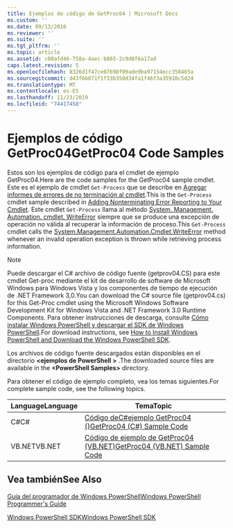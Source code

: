 ```yaml
---
title: Ejemplos de código de GetProc04 | Microsoft Docs
ms.custom: ''
ms.date: 09/13/2016
ms.reviewer: ''
ms.suite: ''
ms.tgt_pltfrm: ''
ms.topic: article
ms.assetid: c00afd46-758a-4aec-b865-2c9d8f6a17ad
caps.latest.revision: 5
ms.openlocfilehash: 8326d1f47ce07698f09ade9ba97154ecc358465a
ms.sourcegitcommit: d43f66071f1f33b350d34fa1f46f3a35910c5d24
ms.translationtype: MT
ms.contentlocale: es-ES
ms.lasthandoff: 11/23/2019
ms.locfileid: "74417458"
---
```

# <a name="getproc04-code-samples"></a><span data-ttu-id="fa85f-102">Ejemplos de código GetProc04</span><span class="sxs-lookup"><span data-stu-id="fa85f-102">GetProc04 Code Samples</span></span>

<span data-ttu-id="fa85f-103">Estos son los ejemplos de código para el cmdlet de ejemplo GetProc04.</span><span class="sxs-lookup"><span data-stu-id="fa85f-103">Here are the code samples for the GetProc04 sample cmdlet.</span></span> <span data-ttu-id="fa85f-104">Este es el ejemplo de cmdlet `Get-Process` que se describe en [Agregar informes de errores de no terminación al cmdlet](../cmdlet/adding-non-terminating-error-reporting-to-your-cmdlet.md).</span><span class="sxs-lookup"><span data-stu-id="fa85f-104">This is the `Get-Process` cmdlet sample described in [Adding Nonterminating Error Reporting to Your Cmdlet](../cmdlet/adding-non-terminating-error-reporting-to-your-cmdlet.md).</span></span> <span data-ttu-id="fa85f-105">Este cmdlet `Get-Process` llama al método [System. Management. Automation. cmdlet. WriteError](/dotnet/api/System.Management.Automation.Cmdlet.WriteError) siempre que se produce una excepción de operación no válida al recuperar la información de proceso.</span><span class="sxs-lookup"><span data-stu-id="fa85f-105">This `Get-Process` cmdlet calls the [System.Management.Automation.Cmdlet.WriteError](/dotnet/api/System.Management.Automation.Cmdlet.WriteError) method whenever an invalid operation exception is thrown while retrieving process information.</span></span>

> [!NOTE]
> <span data-ttu-id="fa85f-106">Puede descargar el C# archivo de código fuente (getprov04.CS) para este cmdlet Get-proc mediante el kit de desarrollo de software de Microsoft Windows para Windows Vista y los componentes de tiempo de ejecución de .NET Framework 3,0.</span><span class="sxs-lookup"><span data-stu-id="fa85f-106">You can download the C# source file (getprov04.cs) for this Get-Proc cmdlet using the Microsoft Windows Software Development Kit for Windows Vista and .NET Framework 3.0 Runtime Components.</span></span> <span data-ttu-id="fa85f-107">Para obtener instrucciones de descarga, consulte [Cómo instalar Windows PowerShell y descargar el SDK de Windows PowerShell](/powershell/scripting/developer/installing-the-windows-powershell-sdk).</span><span class="sxs-lookup"><span data-stu-id="fa85f-107">For download instructions, see [How to Install Windows PowerShell and Download the Windows PowerShell SDK](/powershell/scripting/developer/installing-the-windows-powershell-sdk).</span></span>
>
> <span data-ttu-id="fa85f-108">Los archivos de código fuente descargados están disponibles en el directorio **\<ejemplos de PowerShell >** .</span><span class="sxs-lookup"><span data-stu-id="fa85f-108">The downloaded source files are available in the **\<PowerShell Samples>** directory.</span></span>

<span data-ttu-id="fa85f-109">Para obtener el código de ejemplo completo, vea los temas siguientes.</span><span class="sxs-lookup"><span data-stu-id="fa85f-109">For complete sample code, see the following topics.</span></span>

|<span data-ttu-id="fa85f-110">Language</span><span class="sxs-lookup"><span data-stu-id="fa85f-110">Language</span></span>|<span data-ttu-id="fa85f-111">Tema</span><span class="sxs-lookup"><span data-stu-id="fa85f-111">Topic</span></span>|
|--------------|-----------|
|<span data-ttu-id="fa85f-112">C#</span><span class="sxs-lookup"><span data-stu-id="fa85f-112">C#</span></span>|[<span data-ttu-id="fa85f-113">Código deC#ejemplo GetProc04 ()</span><span class="sxs-lookup"><span data-stu-id="fa85f-113">GetProc04 (C#) Sample Code</span></span>](./getproc04-csharp-sample-code.md)|
|<span data-ttu-id="fa85f-114">VB.NET</span><span class="sxs-lookup"><span data-stu-id="fa85f-114">VB.NET</span></span>|[<span data-ttu-id="fa85f-115">Código de ejemplo de GetProc04 (VB.NET)</span><span class="sxs-lookup"><span data-stu-id="fa85f-115">GetProc04 (VB.NET) Sample Code</span></span>](./getproc04-vb-net-sample-code.md)|

## <a name="see-also"></a><span data-ttu-id="fa85f-116">Vea también</span><span class="sxs-lookup"><span data-stu-id="fa85f-116">See Also</span></span>

[<span data-ttu-id="fa85f-117">Guía del programador de Windows PowerShell</span><span class="sxs-lookup"><span data-stu-id="fa85f-117">Windows PowerShell Programmer's Guide</span></span>](./windows-powershell-programmer-s-guide.md)

[<span data-ttu-id="fa85f-118">Windows PowerShell SDK</span><span class="sxs-lookup"><span data-stu-id="fa85f-118">Windows PowerShell SDK</span></span>](../windows-powershell-reference.md)
